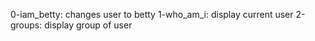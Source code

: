 0-iam_betty: changes user to betty
1-who_am_i: display current user
2-groups: display group of user
